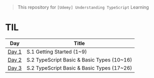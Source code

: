 > This repository for `[Udemy] Understanding TypeScript` Learning

# TIL

| Day                           | Title                                      |
| ----------------------------- | ------------------------------------------ |
| [Day 1](./markdown/230410.md) | S.1 Getting Started (1~9)                  |
| [Day 2](./markdown/230411.md) | S.2 TypeScript Basic & Basic Types (10~16) |
| [Day 3](./markdown/230412.md) | S.2 TypeScript Basic & Basic Types (17~26) |

